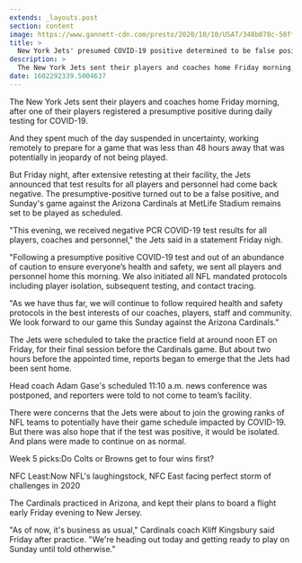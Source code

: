 ```yaml
--- 
extends: _layouts.post 
section: content 
image: https://www.gannett-cdn.com/presto/2020/10/10/USAT/348b078c-50ff-4874-87ca-4af0d06794aa-USATSI_14957550.jpg?crop=5471,3077,x1,y0&width=3200&height=1800&format=pjpg&auto=webp 
title: > 
  New York Jets' presumed COVID-19 positive determined to be false positive after retesting 
description: > 
  The New York Jets sent their players and coaches home Friday morning, after one of their players registered a presumptive positive during daily testing for COVID-19."This evening, we received negative PCR COVID-19 test results for all players, coaches and personnel," the Jets said in a statement Friday nigh."Following a presumptive positive COVID-19 test and out of an abundance of caution to ensure everyone’s health and safety, we sent all players and personnel home this morning."As we have thus far, we will continue to follow required health and safety protocols in the best interests of our coaches, players, staff and community.The Jets were scheduled to take the practice field at around noon ET on Friday, for their final session before the Cardinals game. 
date: 1602292339.5004637 
--- 
```

The New York Jets sent their players and coaches home Friday morning, after one of their players registered a presumptive positive during daily testing for COVID-19.

And they spent much of the day suspended in uncertainty, working remotely to prepare for a game that was less than 48 hours away that was potentially in jeopardy of not being played.

But Friday night, after extensive retesting at their facility, the Jets announced that test results for all players and personnel had come back negative. The presumptive-positive turned out to be a false positive, and Sunday's game against the Arizona Cardinals at MetLife Stadium remains set to be played as scheduled.

"This evening, we received negative PCR COVID-19 test results for all players, coaches and personnel," the Jets said in a statement Friday nigh.

"Following a presumptive positive COVID-19 test and out of an abundance of caution to ensure everyone’s health and safety, we sent all players and personnel home this morning. We also initiated all NFL mandated protocols including player isolation, subsequent testing, and contact tracing.

"As we have thus far, we will continue to follow required health and safety protocols in the best interests of our coaches, players, staff and community. We look forward to our game this Sunday against the Arizona Cardinals."

The Jets were scheduled to take the practice field at around noon ET on Friday, for their final session before the Cardinals game. But about two hours before the appointed time, reports began to emerge that the Jets had been sent home.

Head coach Adam Gase's scheduled 11:10 a.m. news conference was postponed, and reporters were told to not come to team’s facility.

There were concerns that the Jets were about to join the growing ranks of NFL teams to potentially have their game schedule impacted by COVID-19. But there was also hope that if the test was positive, it would be isolated. And plans were made to continue on as normal.

Week 5 picks:Do Colts or Browns get to four wins first?

NFC Least:Now NFL's laughingstock, NFC East facing perfect storm of challenges in 2020

The Cardinals practiced in Arizona, and kept their plans to board a flight early Friday evening to New Jersey.

"As of now, it's business as usual," Cardinals coach Kliff Kingsbury said Friday after practice. "We're heading out today and getting ready to play on Sunday until told otherwise."